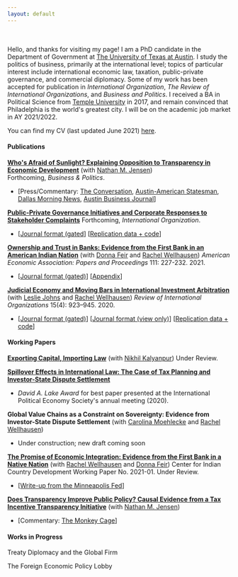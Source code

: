 ```yaml
---
layout: default
---
```

<br><br>
Hello, and thanks for visiting my page! I am a PhD candidate in the Department of Government at [The University of Texas at Austin](https://liberalarts.utexas.edu/government/). I study the politics of business, primarily at the international level; topics of particular interest include international economic law, taxation, public-private governance, and commercial diplomacy. Some of my work has been accepted for publication in *International Organization*, *The Review of International Organizations*, and *Business and Politics*. I received a BA in Political Science from [Temple University](https://www.temple.edu/) in 2017, and remain convinced that Philadelphia is the world's greatest city. I will be on the academic job market in AY 2021/2022.

You can find my CV (last updated June 2021) [here](assets/Thrall_CV_June2021.pdf). 

#### Publications

**[Who's Afraid of Sunlight? Explaining Opposition to Transparency in Economic Development](assets/Jensen_Thrall_Business_and_Politics_2_8_21.pdf)** (with [Nathan M. Jensen](http://www.natemjensen.com/))<br>
Forthcoming, *Business & Politics*.
* [Press/Commentary: [The Conversation](https://theconversation.com/amazon-hq2-texas-experience-shows-why-new-yorkers-should-be-skeptical-111137?utm_source=twitter&utm_medium=twitterbutton), [Austin-American Statesman](https://www.statesman.com/opinion/20190206/commentary-transparency-economic-development-regulations-are-dying-in-texas), [Dallas Morning News](https://www.dallasnews.com/opinion/commentary/2019/02/05/sweetheart-deal-deal-texas-trims-job-goals-companies-wont-hit-em), [Austin Business Journal](https://www.bizjournals.com/austin/news/2019/02/06/texas-enterprise-fund-transparency-study-how-often.html)]

**[Public-Private Governance Initiatives and Corporate Responses to Stakeholder Complaints](assets/T1_sept_2020.pdf)** Forthcoming, *International Organization*. 
* [[Journal format (gated](https://www.cambridge.org/core/journals/international-organization/article/publicprivate-governance-initiatives-and-corporate-responses-to-stakeholder-complaints/6127320CBB14D79FCC87AB88CAE92D50)] [[Replication data + code](https://dataverse.harvard.edu/dataset.xhtml?persistentId=doi:10.7910/DVN/MK2OIT)]

**[Ownership and Trust in Banks: Evidence from the First Bank in an American Indian Nation](assets/FWT_AEA_PP_Manuscript_8Jan2020.pdf)** (with [Donna Feir](https://www.donnafeir.com/) and [Rachel Wellhausen](http://www.rwellhausen.com/)) *American Economic Association: Papers and Proceedings* 111: 227-232. 2021.
* [[Journal format (gated)](https://www.aeaweb.org/articles?id=10.1257/pandp.20211015)] [[Appendix](assets/FWT_AEA_PP_Appendix_8Jan2020.pdf)]

**[Judicial Economy and Moving Bars in International Investment Arbitration](assets/Moving-Bars-final.pdf)** (with [Leslie Johns](http://lesliejohns.me/) and [Rachel Wellhausen](http://www.rwellhausen.com/)) *Review of International Organizations* 15(4): 923–945. 2020.
* [[Journal format (gated)](https://link.springer.com/article/10.1007/s11558-019-09364-y)] [[Journal format (view only)](https://rdcu.be/bLN9B)]  [[Replication data + code](assets/JoThWe_replication_materials.zip)]

#### Working Papers
**[Exporting Capital, Importing Law](assets/kalyanpur_thrall_v2.pdf)** (with [Nikhil Kalyanpur](http://www.nkalyanpur.com/)) Under Review.

**[Spillover Effects in International Law: The Case of Tax Planning and Investor-State Dispute Settlement](assets/taxplanning_v4.pdf)**<br>
* *David A. Lake Award* for best paper presented at the International Political Economy Society's annual meeting (2020).


**Global Value Chains as a Constraint on Sovereignty: Evidence from Investor-State Dispute Settlement** (with [Carolina Moehlecke](https://www.carolinamoehlecke.com/) and [Rachel Wellhausen](http://www.rwellhausen.com/))
* Under construction; new draft coming soon
 
**[The Promise of Economic Integration: Evidence from the First Bank in a Native Nation](https://www.minneapolisfed.org/~/media/assets/papers/cicdwp/2021/cicd-wp-2021-01.pdf)** (with [Rachel Wellhausen](http://www.rwellhausen.com/) and [Donna Feir](https://www.donnafeir.com/)) Center for Indian Country Development Working Paper No. 2021-01. Under Review.
 * [[Write-up from the Minneapolis Fed](https://www.minneapolisfed.org/article/2021/institutional-support-sways-tribal-opinions-of-groundbreaking-bank)] 

**[Does Transparency Improve Public Policy? Causal Evidence from a Tax Incentive Transparency Initiative](assets/Transparency_and_Tax_Breaks__Causal_Evidence_from_GASB_77.pdf)** (with [Nathan M. Jensen](http://www.natemjensen.com/))
* [Commentary: [The Monkey Cage](https://www.washingtonpost.com/politics/2020/08/07/elon-musk-got-millions-tax-breaks-put-plant-austin-heres-why-laws-dont-stop-these-secret-deals/?utm_medium=social&utm_source=twitter&utm_campaign=wp_monkeycage)]

#### Works in Progress

Treaty Diplomacy and the Global Firm

The Foreign Economic Policy Lobby
